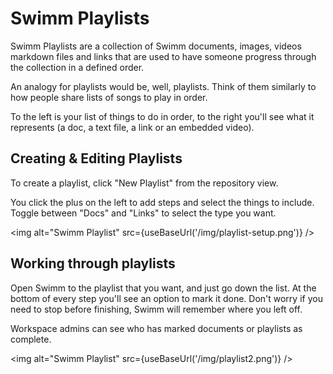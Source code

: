 # Swimm Playlists

Swimm Playlists are a collection of Swimm documents, images, videos
markdown files and links that are used to have someone progress
through the collection in a defined order. 

An analogy for playlists would be, well, playlists. Think of them 
similarly to how people share lists of songs to play in order. 

To the left is your list of things to do in order, to the right you'll
see what it represents (a doc, a text file, a link or an embedded video).

## Creating & Editing Playlists

To create a playlist, click "New Playlist" from the repository view.

You click the plus on the left to add steps and select the things to 
include. Toggle between "Docs" and "Links" to select the type you want.

<img alt="Swimm Playlist" src={useBaseUrl('/img/playlist-setup.png')} />

## Working through playlists

Open Swimm to the playlist that you want, and just go down the list. At the 
bottom of every step you'll see an option to mark it done. Don't worry if
you need to stop before finishing, Swimm will remember where you left off. 

Workspace admins can see who has marked documents or playlists as complete.

<img alt="Swimm Playlist" src={useBaseUrl('/img/playlist2.png')} />